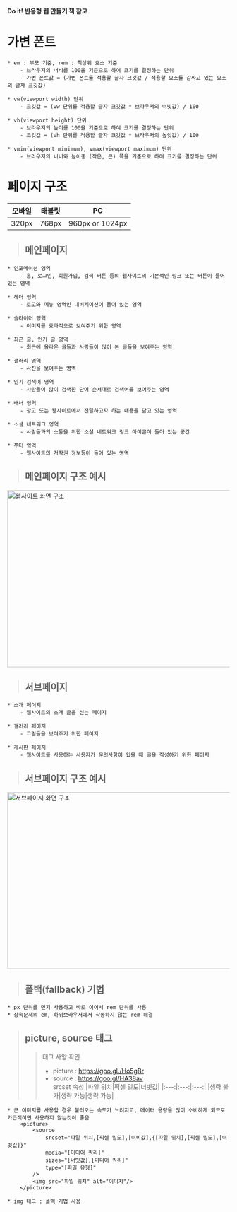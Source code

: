 **Do it! 반응형 웹 만들기 책 참고**

# 가변 폰트
    * em : 부모 기준, rem : 최상위 요소 기준
        - 브라우저의 너비를 100을 기준으로 하여 크기를 결정하는 단위
        - 가변 폰트값 = (가변 폰트를 적용할 글자 크깃값 / 적용할 요소를 감싸고 있는 요소의 글자 크깃값)

    * vw(viewport width) 단위
        - 크깃값 = (vw 단위를 적용할 글자 크깃값 * 브라우저의 너빗값) / 100

    * vh(viewport height) 단위
        - 브라우저의 높이를 100을 기준으로 하여 크기를 결정하는 단위
        - 크깃값 = (vh 단위를 적용할 글자 크깃값 * 브라우저의 높잇값) / 100

    * vmin(viewport minimum), vmax(viewport maximum) 단위
        - 브라우저의 너비와 높이중 (작은, 큰) 쪽을 기준으로 하여 크기를 결정하는 단위

# 페이지 구조

|모바일|태블릿|PC|
|:---:|:---:|:---:|
|320px|768px|960px or 1024px|

> ## 메인페이지
    * 인포메이션 영역
        - 홈, 로그인, 회원가입, 검색 버튼 등의 웹사이트의 기본적인 링크 또는 버튼이 들어 있는 영역

    * 헤더 영역
        - 로고와 메뉴 영역인 내비게이션이 들어 있는 영역

    * 슬라이더 영역
        - 이미지를 효과적으로 보여주기 위한 영역

    * 최근 글, 인기 글 영역
        - 최근에 올라온 글들과 사람들이 많이 본 글들을 보여주는 영역

    * 갤러리 영역
        - 사진을 보여주는 영역

    * 인기 검색어 영역
        - 사람들이 많이 검색한 단어 순서대로 검색어를 보여주는 영역

    * 배너 영역
        - 광고 또는 웹사이트에서 전달하고자 하는 내용을 담고 있는 영역

    * 소셜 네트워크 영역
        - 사람들과의 소통을 위한 소셜 네트워크 링크 아이콘이 들어 있는 공간

    * 푸터 영역
        - 웹사이트의 저작권 정보등이 들어 있는 영역

> ## 메인페이지 구조 예시
<img src="src/static/img/WebPage.png" width="800px" height="400px" alt="웹사이트 화면 구조" ></img>

> ## 서브페이지
    * 소개 페이지
        - 웹사이트의 소개 글을 싣는 페이지

    * 갤러리 페이지
        - 그림들을 보여주기 위한 페이지
    
    * 게시판 페이지
        - 웹사이트를 사용하는 사용자가 문의사항이 있을 때 글을 작성하기 위한 페이지    

> ## 서브페이지 구조 예시
<img src="src/static/img/SubPage.png" width="800px" height="400px" alt="서브페이지 화면 구조" ></img>

> ## 폴백(fallback) 기법
    * px 단위를 먼저 사용하고 바로 이어서 rem 단위를 사용
    * 상속문제의 em, 하위브라우저에서 작동하지 않는 rem 해결

> ## picture, source 태그
>   > 태그 사양 확인 <br/>
>   > * picture : https://goo.gl./Ho5gBr <br/>
>   > * source : https://goo.gl/HA38av<br />
>   > srcset 속성
>   > |파일 위치|픽셀 밀도|너빗값|
>   > |:---:|:---:|:---:|
>   > |생략 불가|생략 가능|생략 가능|

    * 큰 이미지를 사용할 경우 불러오는 속도가 느려지고, 데이터 용량을 많이 소비하게 되므로 가급적이면 사용하지 않는것이 좋음
        <picture>
            <source
                srcset="파일 위치,[픽셀 밀도],[너비값],{[파일 위치],[픽셀 밀도],[너빗값]}"
                media="[미디어 쿼리]"
                sizes="[너빗값],[미디어 쿼리]"
                type="[파일 유형]"
            />
            <img src="파일 위치" alt="이미지"/>
        </picture>

    * img 태그 : 폴백 기법 사용


